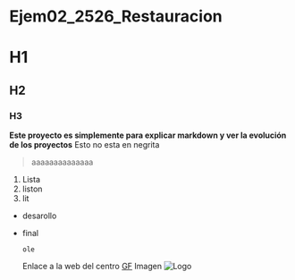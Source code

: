 # Ejem02_2526_Restauracion
# H1
## H2
### H3
**Este proyecto es simplemente para explicar markdown y ver la evolución de los proyectos** Esto no esta en negrita
> aaaaaaaaaaaaaa
1. Lista
2. liston
3. lit


- desarollo
- final

   `ole`

  Enlace a la web del centro [GF](https://www.gregoriofer.com)
  Imagen ![Logo](https://gregoriofer.com/logo.jpg)
